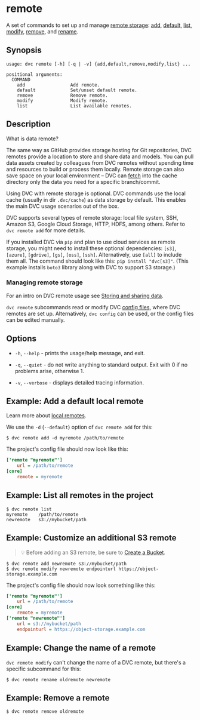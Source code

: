 # remote

A set of commands to set up and manage [remote storage]:
[add](/doc/command-reference/remote/add),
[default](/doc/command-reference/remote/default),
[list](/doc/command-reference/remote/list),
[modify](/doc/command-reference/remote/modify),
[remove](/doc/command-reference/remote/remove), and
[rename](/doc/command-reference/remote/rename).

[remote storage]: /doc/user-guide/data-management/remote-storage

## Synopsis

```usage
usage: dvc remote [-h] [-q | -v] {add,default,remove,modify,list} ...

positional arguments:
  COMMAND
    add                 Add remote.
    default             Set/unset default remote.
    remove              Remove remote.
    modify              Modify remote.
    list                List available remotes.
```

## Description

What is data remote?

The same way as GitHub provides storage hosting for Git repositories, DVC
remotes provide a location to store and share data and models. You can pull data
assets created by colleagues from DVC remotes without spending time and
resources to build or process them locally. Remote storage can also save space
on your local environment – DVC can [fetch](/doc/command-reference/fetch) into
the <abbr>cache directory</abbr> only the data you need for a specific
branch/commit.

Using DVC with remote storage is optional. DVC commands use the local cache
(usually in dir `.dvc/cache`) as data storage by default. This enables the main
DVC usage scenarios out of the box.

DVC supports several types of remote storage: local file system, SSH, Amazon S3,
Google Cloud Storage, HTTP, HDFS, among others. Refer to `dvc remote add` for
more details.

<admon type="info">

If you installed DVC via `pip` and plan to use cloud services as remote storage,
you might need to install these optional dependencies: `[s3]`, `[azure]`,
`[gdrive]`, `[gs]`, `[oss]`, `[ssh]`. Alternatively, use `[all]` to include them
all. The command should look like this: `pip install "dvc[s3]"`. (This example
installs `boto3` library along with DVC to support S3 storage.)

</admon>

### Managing remote storage

<admon type="info">

For an intro on DVC remote usage see [Storing and sharing data].

[storing and sharing data]:
  /doc/start/data-management/data-versioning#storing-and-sharing

</admon>

`dvc remote` subcommands read or modify DVC [config files], where DVC remotes
are set up. Alternatively, `dvc config` can be used, or the config files can be
edited manually.

[config files]: /doc/command-reference/config

## Options

- `-h`, `--help` - prints the usage/help message, and exit.

- `-q`, `--quiet` - do not write anything to standard output. Exit with 0 if no
  problems arise, otherwise 1.

- `-v`, `--verbose` - displays detailed tracing information.

## Example: Add a default local remote

<admon type="tip">

Learn more about
[local remotes](/doc/user-guide/data-management/remote-storage#file-systems-local-remotes).

</admon>

We use the `-d` (`--default`) option of `dvc remote add` for this:

```cli
$ dvc remote add -d myremote /path/to/remote
```

The <abbr>project</abbr>'s config file should now look like this:

```ini
['remote "myremote"']
    url = /path/to/remote
[core]
    remote = myremote
```

## Example: List all remotes in the project

```cli
$ dvc remote list
myremote	/path/to/remote
newremote	s3://mybucket/path
```

## Example: Customize an additional S3 remote

> 💡 Before adding an S3 remote, be sure to
> [Create a Bucket](https://docs.aws.amazon.com/AmazonS3/latest/gsg/CreatingABucket.html).

```cli
$ dvc remote add newremote s3://mybucket/path
$ dvc remote modify newremote endpointurl https://object-storage.example.com
```

The project's config file should now look something like this:

```ini
['remote "myremote"']
    url = /path/to/remote
[core]
    remote = myremote
['remote "newremote"']
    url = s3://mybucket/path
    endpointurl = https://object-storage.example.com
```

## Example: Change the name of a remote

`dvc remote modify` can't change the name of a DVC remote, but there's a
specific subcommand for this:

```cli
$ dvc remote rename oldremote newremote
```

## Example: Remove a remote

```cli
$ dvc remote remove oldremote
```
